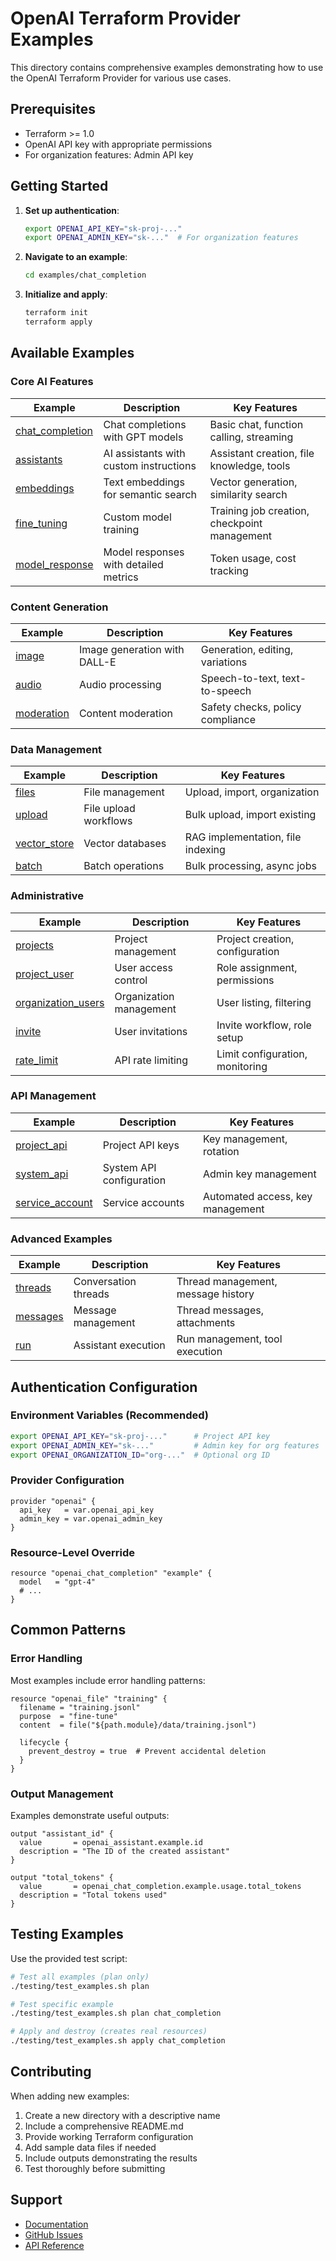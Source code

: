 # OpenAI Terraform Provider Examples

This directory contains comprehensive examples demonstrating how to use the OpenAI Terraform Provider for various use cases.

## Prerequisites

- Terraform >= 1.0
- OpenAI API key with appropriate permissions
- For organization features: Admin API key

## Getting Started

1. **Set up authentication**:
   ```bash
   export OPENAI_API_KEY="sk-proj-..."
   export OPENAI_ADMIN_KEY="sk-..."  # For organization features
   ```

2. **Navigate to an example**:
   ```bash
   cd examples/chat_completion
   ```

3. **Initialize and apply**:
   ```bash
   terraform init
   terraform apply
   ```

## Available Examples

### Core AI Features

| Example | Description | Key Features |
|---------|-------------|--------------|
| [chat_completion](./chat_completion/) | Chat completions with GPT models | Basic chat, function calling, streaming |
| [assistants](./assistants/) | AI assistants with custom instructions | Assistant creation, file knowledge, tools |
| [embeddings](./embeddings/) | Text embeddings for semantic search | Vector generation, similarity search |
| [fine_tuning](./fine_tuning/) | Custom model training | Training job creation, checkpoint management |
| [model_response](./model_response/) | Model responses with detailed metrics | Token usage, cost tracking |

### Content Generation

| Example | Description | Key Features |
|---------|-------------|--------------|
| [image](./image/) | Image generation with DALL-E | Generation, editing, variations |
| [audio](./audio/) | Audio processing | Speech-to-text, text-to-speech |
| [moderation](./moderation/) | Content moderation | Safety checks, policy compliance |

### Data Management

| Example | Description | Key Features |
|---------|-------------|--------------|
| [files](./files/) | File management | Upload, import, organization |
| [upload](./upload/) | File upload workflows | Bulk upload, import existing |
| [vector_store](./vector_store/) | Vector databases | RAG implementation, file indexing |
| [batch](./batch/) | Batch operations | Bulk processing, async jobs |

### Administrative

| Example | Description | Key Features |
|---------|-------------|--------------|
| [projects](./projects/) | Project management | Project creation, configuration |
| [project_user](./project_user/) | User access control | Role assignment, permissions |
| [organization_users](./organization_users/) | Organization management | User listing, filtering |
| [invite](./invite/) | User invitations | Invite workflow, role setup |
| [rate_limit](./rate_limit/) | API rate limiting | Limit configuration, monitoring |

### API Management

| Example | Description | Key Features |
|---------|-------------|--------------|
| [project_api](./project_api/) | Project API keys | Key management, rotation |
| [system_api](./system_api/) | System API configuration | Admin key management |
| [service_account](./service_account/) | Service accounts | Automated access, key management |

### Advanced Examples

| Example | Description | Key Features |
|---------|-------------|--------------|
| [threads](./threads/) | Conversation threads | Thread management, message history |
| [messages](./messages/) | Message management | Thread messages, attachments |
| [run](./run/) | Assistant execution | Run management, tool execution |

## Authentication Configuration

### Environment Variables (Recommended)

```bash
export OPENAI_API_KEY="sk-proj-..."      # Project API key
export OPENAI_ADMIN_KEY="sk-..."         # Admin key for org features
export OPENAI_ORGANIZATION_ID="org-..."  # Optional org ID
```

### Provider Configuration

```hcl
provider "openai" {
  api_key   = var.openai_api_key
  admin_key = var.openai_admin_key
}
```

### Resource-Level Override

```hcl
resource "openai_chat_completion" "example" {
  model   = "gpt-4"
  # ...
}
```

## Common Patterns

### Error Handling

Most examples include error handling patterns:

```hcl
resource "openai_file" "training" {
  filename = "training.jsonl"
  purpose  = "fine-tune"
  content  = file("${path.module}/data/training.jsonl")
  
  lifecycle {
    prevent_destroy = true  # Prevent accidental deletion
  }
}
```

### Output Management

Examples demonstrate useful outputs:

```hcl
output "assistant_id" {
  value       = openai_assistant.example.id
  description = "The ID of the created assistant"
}

output "total_tokens" {
  value       = openai_chat_completion.example.usage.total_tokens
  description = "Total tokens used"
}
```

## Testing Examples

Use the provided test script:

```bash
# Test all examples (plan only)
./testing/test_examples.sh plan

# Test specific example
./testing/test_examples.sh plan chat_completion

# Apply and destroy (creates real resources)
./testing/test_examples.sh apply chat_completion
```

## Contributing

When adding new examples:

1. Create a new directory with a descriptive name
2. Include a comprehensive README.md
3. Provide working Terraform configuration
4. Add sample data files if needed
5. Include outputs demonstrating the results
6. Test thoroughly before submitting

## Support

- [Documentation](../docs/)
- [GitHub Issues](https://github.com/mkdev-me/terraform-provider-openai/issues)
- [API Reference](https://platform.openai.com/docs/api-reference)